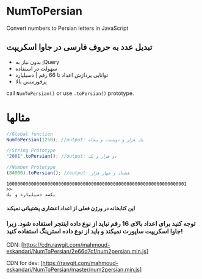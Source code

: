 # NumToPersian

Convert numbers to Persian letters in  JavaScript

## تبدیل عدد به حروف فارسی در جاوا اسکریپت

* بدون نیاز به jQuery
* سهولت در استفاده
* توانایی پردازش اعداد تا 66 رقم | دسیلیارد
* پرفورمنس بالا

call `NumToPersian()` or use `.toPersian()` prototype.

# مثالها

```javascript
//Global function
NumToPersian(1250); //output: یك هزار و دویست و پنجاه

//String Prototype
"2001".toPersian(); //output: دو هزار و یك

//Number Prototype
(84000).toPersian(); //output: هشتاد و چهار هزار
```
```
100000000000000000000000000000000000000000000000000000000000000001
>>
یكصد دسیلیارد و یك
```
#### این کتابخانه در ورژن فعلی از اعداد اعشاری پشتیبانی نمیکند
### توجه کنید برای اعداد بالای 16 رقم نباید از نوع داده اینتجر استفاده شود. زیرا جاوا اسکریپت ساپورت نمیکند و باید از نوع داده استرینگ استفاده کنید!
CDN:
[https://cdn.rawgit.com/mahmoud-eskandari/NumToPersian/2e66d7cf/num2persian.min.js]

CDN for dev:
[https://rawgit.com/mahmoud-eskandari/NumToPersian/master/num2persian.min.js]
